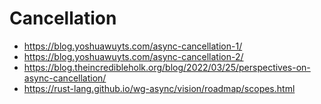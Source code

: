 # Cancellation

<!-- TODO: -->

* <https://blog.yoshuawuyts.com/async-cancellation-1/>
* <https://blog.yoshuawuyts.com/async-cancellation-2/>
* <https://blog.theincredibleholk.org/blog/2022/03/25/perspectives-on-async-cancellation/>
* <https://rust-lang.github.io/wg-async/vision/roadmap/scopes.html>
